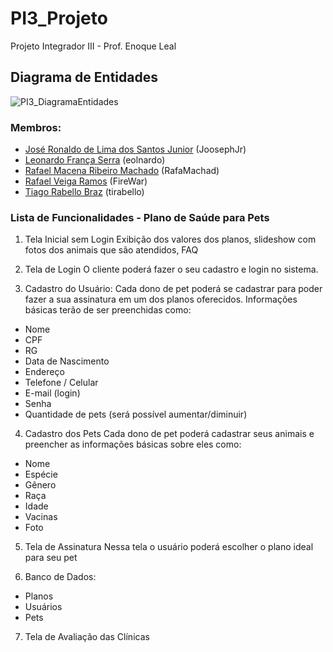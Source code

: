 # PI3_Projeto
Projeto Integrador III - Prof. Enoque Leal

## Diagrama de Entidades 

![PI3_DiagramaEntidades](https://github.com/eolnardo/PI3_Projeto/assets/116859982/390365f0-34d6-41f9-9392-5206292e8a05)


### Membros:

- [José Ronaldo de Lima dos Santos Junior](https://github.com/JoosephJr) (JoosephJr)
- [Leonardo França Serra](https://github.com/eolnardo) (eolnardo)
- [Rafael Macena Ribeiro Machado](https://github.com/RafaMachad) (RafaMachad)
- [Rafael Veiga Ramos](https://github.com/FireWar) (FireWar)
- [Tiago Rabello Braz](https://github.com/tirabello) (tirabello)

### Lista de Funcionalidades - Plano de Saúde para Pets

1) Tela Inicial sem Login Exibição dos valores dos planos, slideshow com fotos dos animais que são atendidos, FAQ

2) Tela de Login O cliente poderá fazer o seu cadastro e login no sistema.

3) Cadastro do Usuário:
Cada dono de pet poderá se cadastrar para poder fazer a sua assinatura em um dos planos oferecidos. 
Informações básicas terão de ser preenchidas como:

- Nome
- CPF
- RG
- Data de Nascimento
- Endereço
- Telefone / Celular
- E-mail (login)
- Senha
- Quantidade de pets (será possível aumentar/diminuir)

4) Cadastro dos Pets Cada dono de pet poderá cadastrar seus animais e preencher as informações básicas sobre eles como:

- Nome
- Espécie
- Gênero
- Raça
- Idade
- Vacinas
- Foto

5) Tela de Assinatura Nessa tela o usuário poderá escolher o plano ideal para seu pet

6) Banco de Dados:

- Planos
- Usuários
- Pets

7) Tela de Avaliação das Clínicas
